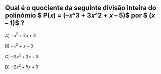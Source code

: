 ## Qual é o quociente da seguinte divisão inteira do polinómio $ P(𝑥) = (–𝑥^3 + 3𝑥^2 + 𝑥 – 5)$  por $ (𝑥 – 1)$ ?


A) $-𝑥^2 + 2𝑥 + 3$

B) $-𝑥^2 + 𝑥 - 3$

C) $-2𝑥^2 + 2𝑥 - 3$

D) $-2𝑥^2 + 5𝑥 + 3$
